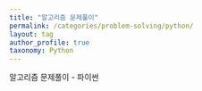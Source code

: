 ```yaml
---
title: "알고리즘 문제풀이"
permalink: /categories/problem-solving/python/
layout: tag
author_profile: true
taxonomy: Python
---
```


알고리즘 문제풀이 - 파이썬